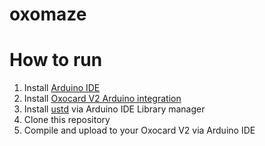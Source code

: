 # oxomaze
# How to run
1. Install [Arduino IDE](https://github.com/arduino/Arduino/#installation)
2. Install [Oxocard V2 Arduino integration](https://github.com/oxon/dingg_OXOcardV2_Arduino_integration)
3. Install [ustd](https://github.com/muwerk/ustd) via Arduino IDE Library manager
5. Clone this repository
4. Compile and upload to your Oxocard V2 via Arduino IDE